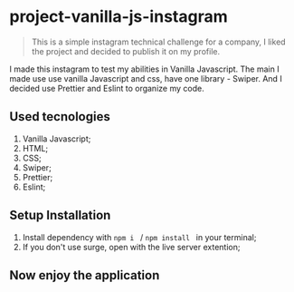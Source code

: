 ﻿# project-vanilla-js-instagram

> This is a simple instagram technical challenge for a company, I liked the project and decided to publish it on my profile.

I made this instagram to test my abilities in Vanilla Javascript. The main I made use use vanilla Javascript and css, have one library - Swiper. And I decided use Prettier and Eslint to organize my code.

## Used tecnologies

1. Vanilla Javascript;
2. HTML;
3. CSS;
4. Swiper;
5. Prettier;
6. Eslint;

## Setup Installation

1. Install dependency with `npm i ` / `npm install ` in your terminal;
2. If you don't use surge, open with the live server extention;

## Now enjoy the application
